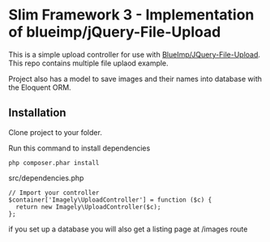 # Slim Framework 3 - Implementation of blueimp/jQuery-File-Upload


This is a simple upload controller for use with [BlueImp/JQuery-File-Upload](https://blueimp.github.io/jQuery-File-Upload/). This repo contains multiple file uplaod example.

Project also has a model to save images and their names into database with the Eloquent ORM.

## Installation


Clone project to your folder. 

Run this command to install dependencies
    
    php composer.phar install
   
src/dependencies.php

    // Import your controller
    $container['Imagely\UploadController'] = function ($c) {
      return new Imagely\UploadController($c);
    };


if you set up a database you will also get a listing page at /images route
